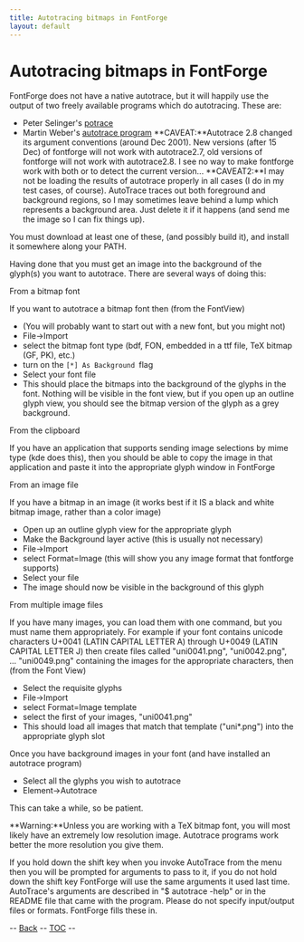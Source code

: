 ```yaml
---
title: Autotracing bitmaps in FontForge
layout: default
---
```



Autotracing bitmaps in FontForge
================================

FontForge does not have a native autotrace, but it will happily use the
output of two freely available programs which do autotracing. These are:

-   Peter Selinger's [potrace](http://potrace.sf.net/)
-   Martin Weber's [autotrace
    program](http://sourceforge.net/projects/autotrace/)
     **CAVEAT:**Autotrace 2.8 changed its argument conventions (around
    Dec 2001). New versions (after 15 Dec) of fontforge will not work
    with autotrace2.7, old versions of fontforge will not work with
    autotrace2.8. I see no way to make fontforge work with both or to
    detect the current version...
     **CAVEAT2:**I may not be loading the results of autotrace properly
    in all cases (I do in my test cases, of course). AutoTrace traces
    out both foreground and background regions, so I may sometimes leave
    behind a lump which represents a background area. Just delete it if
    it happens (and send me the image so I can fix things up).

You must download at least one of these, (and possibly build it), and
install it somewhere along your PATH.

Having done that you must get an image into the background of the
glyph(s) you want to autotrace. There are several ways of doing this:

From a bitmap font

If you want to autotrace a bitmap font then (from the FontView)

-   (You will probably want to start out with a new font, but you might
    not)
-   File-\>Import
-   select the bitmap font type (bdf, FON, embedded in a ttf file, TeX
    bitmap (GF, PK), etc.)
-   turn on the `[*] As Background `flag
-   Select your font file
-   This should place the bitmaps into the background of the glyphs in
    the font. Nothing will be visible in the font view, but if you open
    up an outline glyph view, you should see the bitmap version of the
    glyph as a grey background.

From the clipboard

If you have an application that supports sending image selections by
mime type (kde does this), then you should be able to copy the image in
that application and paste it into the appropriate glyph window in
FontForge

From an image file

If you have a bitmap in an image (it works best if it IS a black and
white bitmap image, rather than a color image)

-   Open up an outline glyph view for the appropriate glyph
-   Make the Background layer active (this is usually not necessary)
-   File-\>Import
-   select Format=Image (this will show you any image format that
    fontforge supports)
-   Select your file
-   The image should now be visible in the background of this glyph

From multiple image files

If you have many images, you can load them with one command, but you
must name them appropriately. For example if your font contains unicode
characters U+0041 (LATIN CAPITAL LETTER A) through U+0049 (LATIN CAPITAL
LETTER J) then create files called "uni0041.png", "uni0042.png", ...
"uni0049.png" containing the images for the appropriate characters, then
(from the Font View)

-   Select the requisite glyphs
-   File-\>Import
-   select Format=Image template
-   select the first of your images, "uni0041.png"
-   This should load all images that match that template ("uni\*.png")
    into the appropriate glyph slot

Once you have background images in your font (and have installed an
autotrace program)

-   Select all the glyphs you wish to autotrace
-   Element-\>Autotrace

This can take a while, so be patient.

**Warning:**Unless you are working with a TeX bitmap font, you will most
likely have an extremely low resolution image. Autotrace programs work
better the more resolution you give them.

If you hold down the shift key when you invoke AutoTrace from the menu
then you will be prompted for arguments to pass to it, if you do not
hold down the shift key FontForge will use the same arguments it used
last time. AutoTrace's arguments are described in "\$ autotrace -help"
or in the README file that came with the program. Please do not specify
input/output files or formats. FontForge fills these in.

-- [Back](elementmenu.html#AutoTrace) -- [TOC](overview.html) --
